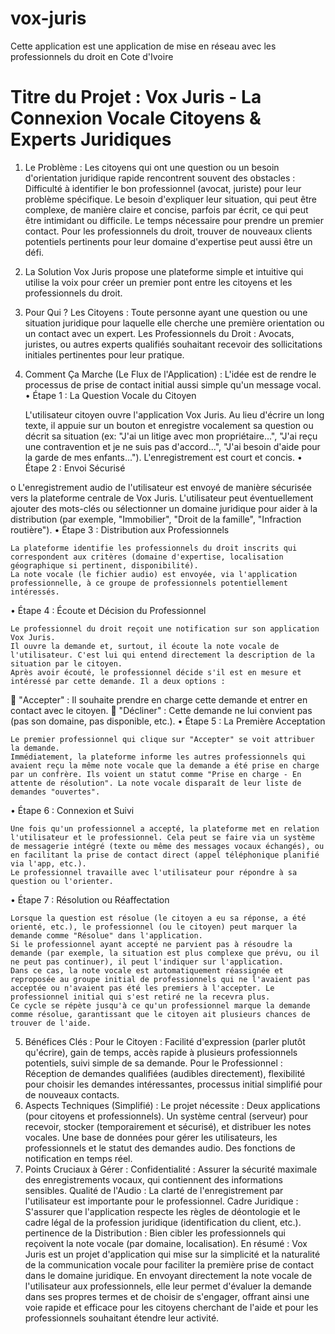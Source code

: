 # vox-juris
Cette application est une application de mise en réseau avec les professionnels du droit en Cote d'Ivoire

# Titre du Projet : Vox Juris - La Connexion Vocale Citoyens & Experts Juridiques
1. Le Problème :
Les citoyens qui ont une question ou un besoin d'orientation juridique rapide rencontrent souvent des obstacles :
 	Difficulté à identifier le bon professionnel (avocat, juriste) pour leur problème spécifique.
 	Le besoin d'expliquer leur situation, qui peut être complexe, de manière claire et concise, parfois par écrit, ce qui peut être intimidant ou difficile.
 	Le temps nécessaire pour prendre un premier contact.
Pour les professionnels du droit, trouver de nouveaux clients potentiels pertinents pour leur domaine d'expertise peut aussi être un défi.
2. La Solution 
Vox Juris propose une plateforme simple et intuitive qui utilise la voix pour créer un premier pont entre les citoyens et les professionnels du droit.
3. Pour Qui ?
 	Les Citoyens : Toute personne ayant une question ou une situation juridique pour laquelle elle cherche une première orientation ou un contact avec un expert.
 	Les Professionnels du Droit : Avocats, juristes, ou autres experts qualifiés souhaitant recevoir des sollicitations initiales pertinentes pour leur pratique.
4. Comment Ça Marche (Le Flux de l'Application) :
L'idée est de rendre le processus de prise de contact initial aussi simple qu'un message vocal.
•	Étape 1 : La Question Vocale du Citoyen


 	L'utilisateur citoyen ouvre l'application Vox Juris.
 	Au lieu d'écrire un long texte, il appuie sur un bouton et enregistre vocalement sa question ou décrit sa situation (ex: "J'ai un litige avec mon propriétaire...", "J'ai reçu une contravention et je ne suis pas d'accord...", "J'ai besoin d'aide pour la garde de mes enfants..."). L'enregistrement est court et concis.
•	Étape 2 : Envoi Sécurisé


o	L'enregistrement audio de l'utilisateur est envoyé de manière sécurisée vers la plateforme centrale de Vox Juris. L'utilisateur peut éventuellement ajouter des mots-clés ou sélectionner un domaine juridique pour aider à la distribution (par exemple, "Immobilier", "Droit de la famille", "Infraction routière").
•	Étape 3 : Distribution aux Professionnels


 	La plateforme identifie les professionnels du droit inscrits qui correspondent aux critères (domaine d'expertise, localisation géographique si pertinent, disponibilité).
 	La note vocale (le fichier audio) est envoyée, via l'application professionnelle, à ce groupe de professionnels potentiellement intéressés.
•	Étape 4 : Écoute et Décision du Professionnel


 	Le professionnel du droit reçoit une notification sur son application Vox Juris.
 	Il ouvre la demande et, surtout, il écoute la note vocale de l'utilisateur. C'est lui qui entend directement la description de la situation par le citoyen.
 	Après avoir écouté, le professionnel décide s'il est en mesure et intéressé par cette demande. Il a deux options :
	"Accepter" : Il souhaite prendre en charge cette demande et entrer en contact avec le citoyen.
	"Décliner" : Cette demande ne lui convient pas (pas son domaine, pas disponible, etc.).
•	Étape 5 : La Première Acceptation


 	Le premier professionnel qui clique sur "Accepter" se voit attribuer la demande.
 	Immédiatement, la plateforme informe les autres professionnels qui avaient reçu la même note vocale que la demande a été prise en charge par un confrère. Ils voient un statut comme "Prise en charge - En attente de résolution". La note vocale disparaît de leur liste de demandes "ouvertes".
•	Étape 6 : Connexion et Suivi


 	Une fois qu'un professionnel a accepté, la plateforme met en relation l'utilisateur et le professionnel. Cela peut se faire via un système de messagerie intégré (texte ou même des messages vocaux échangés), ou en facilitant la prise de contact direct (appel téléphonique planifié via l'app, etc.).
 	Le professionnel travaille avec l'utilisateur pour répondre à sa question ou l'orienter.
•	Étape 7 : Résolution ou Réaffectation


 	Lorsque la question est résolue (le citoyen a eu sa réponse, a été orienté, etc.), le professionnel (ou le citoyen) peut marquer la demande comme "Résolue" dans l'application.
 	Si le professionnel ayant accepté ne parvient pas à résoudre la demande (par exemple, la situation est plus complexe que prévu, ou il ne peut pas continuer), il peut l'indiquer sur l'application.
 	Dans ce cas, la note vocale est automatiquement réassignée et reproposée au groupe initial de professionnels qui ne l'avaient pas acceptée ou n'avaient pas été les premiers à l'accepter. Le professionnel initial qui s'est retiré ne la recevra plus.
 	Ce cycle se répète jusqu'à ce qu'un professionnel marque la demande comme résolue, garantissant que le citoyen ait plusieurs chances de trouver de l'aide.
5. Bénéfices Clés :
 	Pour le Citoyen : Facilité d'expression (parler plutôt qu'écrire), gain de temps, accès rapide à plusieurs professionnels potentiels, suivi simple de sa demande.
 	Pour le Professionnel : Réception de demandes qualifiées (audibles directement), flexibilité pour choisir les demandes intéressantes, processus initial simplifié pour de nouveaux contacts.
6. Aspects Techniques (Simplifié) :
Le projet nécessite :
 	Deux applications (pour citoyens et professionnels).
 	Un système central (serveur) pour recevoir, stocker (temporairement et sécurisé), et distribuer les notes vocales.
 	Une base de données pour gérer les utilisateurs, les professionnels et le statut des demandes audio.
 	Des fonctions de notification en temps réel.
7. Points Cruciaux à Gérer :
 	Confidentialité : Assurer la sécurité maximale des enregistrements vocaux, qui contiennent des informations sensibles.
 	Qualité de l'Audio : La clarté de l'enregistrement par l'utilisateur est importante pour le professionnel.
 	Cadre Juridique : S'assurer que l'application respecte les règles de déontologie et le cadre légal de la profession juridique (identification du client, etc.).
 	pertinence de la Distribution : Bien cibler les professionnels qui reçoivent la note vocale (par domaine, localisation).
En résumé :
Vox Juris est un projet d'application qui mise sur la simplicité et la naturalité de la communication vocale pour faciliter la première prise de contact dans le domaine juridique. En envoyant directement la note vocale de l'utilisateur aux professionnels, elle leur permet d'évaluer la demande dans ses propres termes et de choisir de s'engager, offrant ainsi une voie rapide et efficace pour les citoyens cherchant de l'aide et pour les professionnels souhaitant étendre leur activité.


